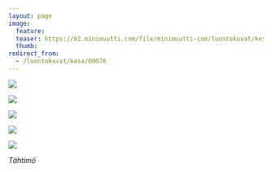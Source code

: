 ```yaml
---
layout: page
image:
  feature:
  teaser: https://b2.minimuutti.com/file/minimuutti-com/luontokuvat/kes%C3%A4/3/DS20743-245px.jpg
  thumb:
redirect_from:
  - /luontokuvat/kesa/00076
---
```


![](https://b2.minimuutti.com/file/minimuutti-com/luontokuvat/kes%C3%A4/3/DS20741-800px.jpg)

![](https://b2.minimuutti.com/file/minimuutti-com/luontokuvat/kes%C3%A4/3/DS20743-800px.jpg)

![](https://b2.minimuutti.com/file/minimuutti-com/luontokuvat/kes%C3%A4/3/DS20751-800px.jpg)

![](https://b2.minimuutti.com/file/minimuutti-com/luontokuvat/kes%C3%A4/3/DS20758-800px.jpg)

![](https://b2.minimuutti.com/file/minimuutti-com/luontokuvat/kes%C3%A4/3/DS20766-800px.jpg)

*Tähtimö*

